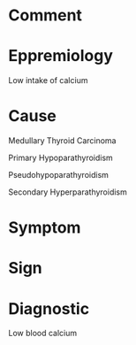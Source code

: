 # Comment

# Eppremiology

Low intake of calcium

# Cause

Medullary Thyroid Carcinoma

Primary Hypoparathyroidism

Pseudohypoparathyroidism

Secondary Hyperparathyroidism

# Symptom

# Sign

# Diagnostic

Low blood calcium
